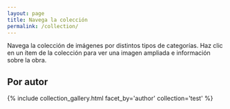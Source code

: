 ```yaml
---
layout: page
title: Navega la colección
permalink: /collection/
---
```


Navega la colección de imágenes por distintos tipos de categorías. Haz clic en un ítem de la colección para ver una imagen ampliada e información sobre la obra.

## Por autor
{% include collection_gallery.html facet_by='author' collection='test' %}